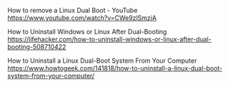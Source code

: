 How to remove a Linux Dual Boot - YouTube  
 https://www.youtube.com/watch?v=CWe9zlSmzjA  

How to Uninstall Windows or Linux After Dual-Booting  
 https://lifehacker.com/how-to-uninstall-windows-or-linux-after-dual-booting-508710422  

How to Uninstall a Linux Dual-Boot System From Your Computer  
 https://www.howtogeek.com/141818/how-to-uninstall-a-linux-dual-boot-system-from-your-computer/  

